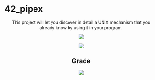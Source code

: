# 42_pipex

<div align="center">

This project will let you discover in detail a UNIX mechanism that you already know by using it in your program.

<img src="https://github.com/pedromelocf/utilities/blob/master/pipexe.png" />

![](https://komarev.com/ghpvc/?username=pedromelocf)

<h2> Grade </h2>

<img src="https://github.com/pedromelocf/utilities/blob/master/100_grade.png" />

</div>
